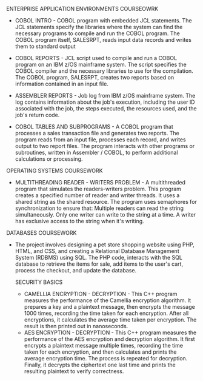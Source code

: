 ENTERPRISE APPLICATION ENVIRONMENTS COURSEOWRK
  - COBOL INTRO - COBOL program with embedded JCL statements. The JCL statements specify the libraries where the system can find the necessary programs to compile and run the COBOL program.
      The COBOL program itself, SALESRPT, reads input data records and writes them to standard output
  
  - COBOL REPORTS - JCL script used to compile and run a COBOL program on an IBM z/OS mainframe system. The script specifies the COBOL compiler and the necessary libraries to use for the compilation.
      The COBOL program, SALESRPT, creates two reports based on information contained in an input file.
  
  -  ASSEMBLER REPORTS - Job log from IBM z/OS mainframe system. The log contains information about the job's execution, including the user ID associated with the job, the steps executed, the resources used, and the job's return code.

  -  COBOL TABLES AND SUBPROGRAMS -  A COBOL program that processes a sales transaction file and generates two reports. The program reads from an input file, processes each record, and writes output to two report files.
       The program interacts with other programs or subroutines, written in Assembler / COBOL, to perform additional calculations or processing.

OPERATING SYSTEMS COURSEWORK
  - MULTITHREADING READER - WRITERS PROBLEM - A multithreaded program that simulates the readers-writers problem. This program creates a specified number of reader and writer threads.
      It uses a shared string as the shared resource. The program uses semaphores for synchronization to ensure that:
        Multiple readers can read the string simultaneously.
        Only one writer can write to the string at a time.
        A writer has exclusive access to the string when it's writing.

DATABASES COURSEWORK
- The project involves designing a pet store shopping website using PHP, HTML, and CSS, and creating a Relational Database Management System (RDBMS) using SQL. The PHP code, interacts with the SQL database to retrieve the items for sale, add 
  items to the user's cart, process the checkout, and update the database.

  SECURITY BASICS
  - CAMELLIA ENCRYPTION - DECRYPTION - This C++ program measures the performance of the Camellia encryption algorithm. It prepares a key and a plaintext message, then encrypts the message 1000 times, recording the time taken for each 
      encryption. After all encryptions, it calculates the average time taken per encryption. The result is then printed out in nanoseconds.
  - AES ENCRYPTION - DECRYPTION - This C++ program measures the performance of the AES encryption and decryption algorithm. It first encrypts a plaintext message multiple times, recording the time taken for each encryption, and then 
      calculates and prints the average encryption time. The process is repeated for decryption. Finally, it decrypts the ciphertext one last time and prints the resulting plaintext to verify correctness.
